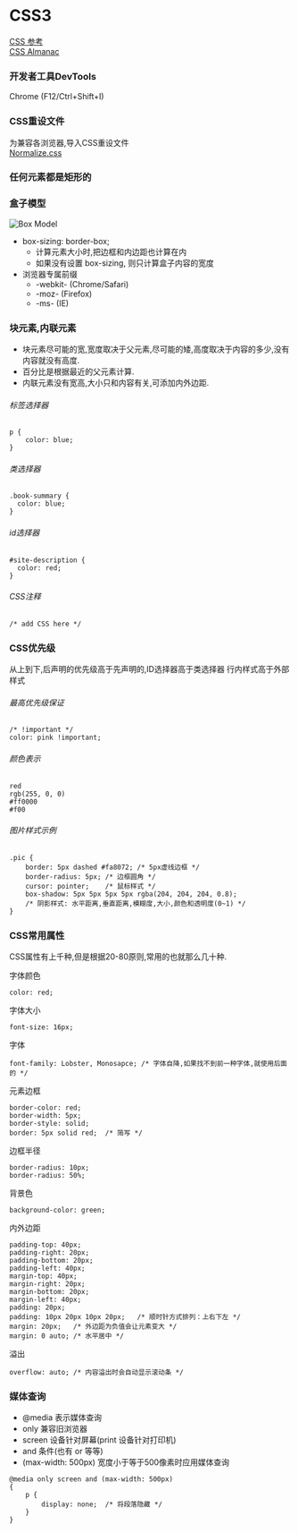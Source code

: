 # CSS3

[CSS 参考](https://developer.mozilla.org/en-US/docs/Web/CSS/Reference)  
[CSS Almanac](https://css-tricks.com/almanac/)  
### 开发者工具DevTools
Chrome (F12/Ctrl+Shift+I)
### CSS重设文件
为兼容各浏览器,导入CSS重设文件  
[Normalize.css](https://necolas.github.io/normalize.css/)  

### 任何元素都是矩形的
### 盒子模型
![Box Model][1]

[1]:https://developer.mozilla.org/files/72/boxmodel%20(1).png
"Box Model"

* box-sizing: border-box;
  * 计算元素大小时,把边框和内边距也计算在内
  * 如果没有设置 box-sizing, 则只计算盒子内容的宽度 
* 浏览器专属前缀
  * -webkit- (Chrome/Safari)
  * -moz- (Firefox)
  * -ms- (IE)

### 块元素,内联元素
* 块元素尽可能的宽,宽度取决于父元素,尽可能的矮,高度取决于内容的多少,没有内容就没有高度.
* 百分比是根据最近的父元素计算.
* 内联元素没有宽高,大小只和内容有关,可添加内外边距.

###### 标签选择器
```
p {
	color: blue;
}
```

###### 类选择器
```
.book-summary {
  color: blue;
}
```

###### id选择器
```
#site-description {
  color: red;
}
```

###### CSS注释

```
/* add CSS here */
```

### CSS优先级
从上到下,后声明的优先级高于先声明的,ID选择器高于类选择器
行内样式高于外部样式
###### 最高优先级保证
```
/* !important */
color: pink !important;
```

###### 颜色表示
```
red
rgb(255, 0, 0)
#ff0000
#f00
```

###### 图片样式示例
```
.pic {
	border: 5px dashed #fa8072;	/* 5px虚线边框 */
	border-radius: 5px;	/* 边框圆角 */
	cursor: pointer;	/* 鼠标样式 */
	box-shadow: 5px 5px 5px 5px rgba(204, 204, 204, 0.8); 
	/* 阴影样式: 水平距离,垂直距离,模糊度,大小,颜色和透明度(0~1) */
}
``` 

### CSS常用属性

CSS属性有上千种,但是根据20-80原则,常用的也就那么几十种.

字体颜色
```
color: red;
```

字体大小
```
font-size: 16px;
```

字体
```
font-family: Lobster, Monosapce; /* 字体自降,如果找不到前一种字体,就使用后面的 */
```

元素边框
```
border-color: red;
border-width: 5px;
border-style: solid;
border: 5px solid red;	/* 简写 */
```

边框半径
```
border-radius: 10px;
border-radius: 50%;
```

背景色
```
background-color: green;
```

内外边距
```
padding-top: 40px;
padding-right: 20px;
padding-bottom: 20px;
padding-left: 40px;
margin-top: 40px;
margin-right: 20px;
margin-bottom: 20px;
margin-left: 40px;
padding: 20px;
padding: 10px 20px 10px 20px;	/* 顺时针方式排列：上右下左 */
margin: 20px;	/* 外边距为负值会让元素变大 */
margin: 0 auto;	/* 水平居中 */
```

溢出
```
overflow: auto; /* 内容溢出时会自动显示滚动条 */
```

### 媒体查询
* @media 表示媒体查询
* only 兼容旧浏览器
* screen 设备针对屏幕(print 设备针对打印机)
* and 条件(也有 or 等等)
* (max-width: 500px) 宽度小于等于500像素时应用媒体查询
```
@media only screen and (max-width: 500px)
{
	p {
		display: none;	/* 将段落隐藏 */
	}
}
```